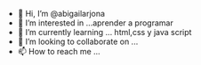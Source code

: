 - 👋 Hi, I’m @abigailarjona
- 👀 I’m interested in ...aprender a programar
- 🌱 I’m currently learning ... html,css y java script
- 💞️ I’m looking to collaborate on ...
- 📫 How to reach me ...

<!---
abigailarjona/abigailarjona is a ✨ special ✨ repository because its `README.md` (this file) appears on your GitHub profile.
You can click the Preview link to take a look at your changes.
--->
